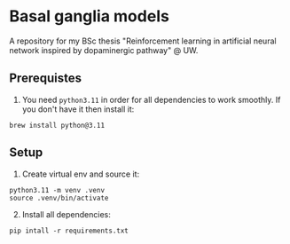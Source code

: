 # Basal ganglia models

A repository for my BSc thesis "Reinforcement learning in artificial neural network inspired by dopaminergic pathway" @ UW.

## Prerequistes

1. You need `python3.11` in order for all dependencies to work smoothly. If you don't have it then install it:
```
brew install python@3.11
```

## Setup

1. Create virtual env and source it:
```
python3.11 -m venv .venv
source .venv/bin/activate
```

2. Install all dependencies:
```
pip intall -r requirements.txt
```



